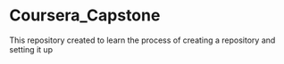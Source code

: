 # Coursera_Capstone
This repository created to learn the process of creating a repository and setting it up
